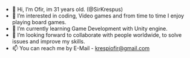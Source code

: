 - 👋 Hi, I’m Ofir, im 31 years old. (@SirKrespus)
- 👀 I’m interested in coding, Video games and from time to time I enjoy playing board games. 
- 🌱 I’m currently learning Game Development with Unity engine.
- 💞️ I’m looking forward to collaborate with people worldwide, to solve issues and improve my skills.
- 📫 You can reach me by E-Mail - krespiofir@gmail.com

<!---
SirKrespus/SirKrespus is a ✨ special ✨ repository because its `README.md` (this file) appears on your GitHub profile.
You can click the Preview link to take a look at your changes.
--->
